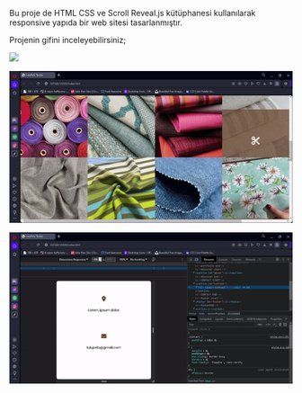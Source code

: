 Bu proje de  HTML CSS ve Scroll Reveal.js kütüphanesi kullanılarak responsive yapıda bir web sitesi tasarlanmıştır.

Projenin gifini inceleyebilirsiniz;

![](/ezgif.com-video-to-gif.gif)

![](/ezgif.com-video-to-gif%20(1).gif)


![](/ezgif.com-video-to-gif%20(2).gif)


